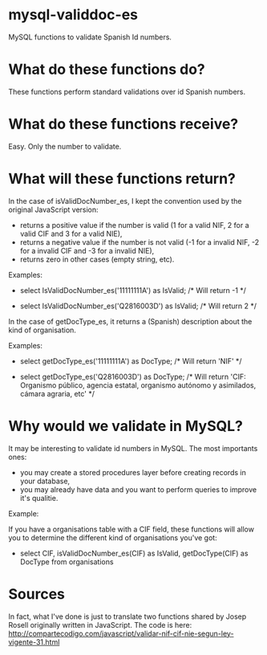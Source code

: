 mysql-validdoc-es
=================

MySQL functions to validate Spanish Id numbers.

What do these functions do?
===========================

These functions perform standard validations over id Spanish numbers.

What do these functions receive?
================================

Easy. Only the number to validate.

What will these functions return?
=================================

In the case of isValidDocNumber_es, I kept the convention used by the original
JavaScript version:

- returns a positive value if the number is valid
    (1 for a valid NIF, 2 for a valid CIF and 3 for a valid NIE),
- returns a negative value if the number is not valid
    (-1 for a invalid NIF, -2 for a invalid CIF and -3 for a invalid NIE),
- returns zero in other cases (empty string, etc).

Examples:

- select IsValidDocNumber_es('11111111A') as IsValid;
    /* Will return -1 */

- select IsValidDocNumber_es('Q2816003D') as IsValid;
    /* Will return 2 */

In the case of getDocType_es, it returns a (Spanish) description about the kind
of organisation.

Examples:

- select getDocType_es('11111111A') as DocType;
    /* Will return 'NIF' */

- select getDocType_es('Q2816003D') as DocType;
    /* Will return 'CIF: Organismo público, agencia estatal,
        organismo autónomo y asimilados, cámara agraria, etc' */

Why would we validate in MySQL?
===============================

It may be interesting to validate id numbers in MySQL. The most importants ones:

- you may create a stored procedures layer before creating records in your database,
- you may already have data and you want to perform queries to improve it's qualitie.

Example:

If you have a organisations table with a CIF field, these functions will allow you to
determine the different kind of organisations you've got:

- select CIF, isValidDocNumber_es(CIF) as IsValid, getDocType(CIF) as DocType
    from organisations

Sources
=======

In fact, what I've done is just to translate two functions shared by Josep Rosell
originally written in JavaScript. The code is here:
http://compartecodigo.com/javascript/validar-nif-cif-nie-segun-ley-vigente-31.html